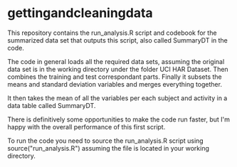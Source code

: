 # gettingandcleaningdata
This repository contains the run_analysis.R script and codebook for the summarized data set
that outputs this script, also called SummaryDT in the code.

The code in general loads all the required data sets, assuming the original data set
is in the working directory under the folder UCI HAR Dataset.
Then combines the training and test correspondant parts.
Finally it subsets the means and standard deviation variables and merges everything together.

It then takes the mean of all the variables per each subject and activity in a data table called SummaryDT.

There is definitively some opportunities to make the code run faster, but I'm happy
with the overall performance of this first script.

To run the code you need to source the run_analysis.R script using
source("run_analysis.R") assuming the file is located in your working directory.

